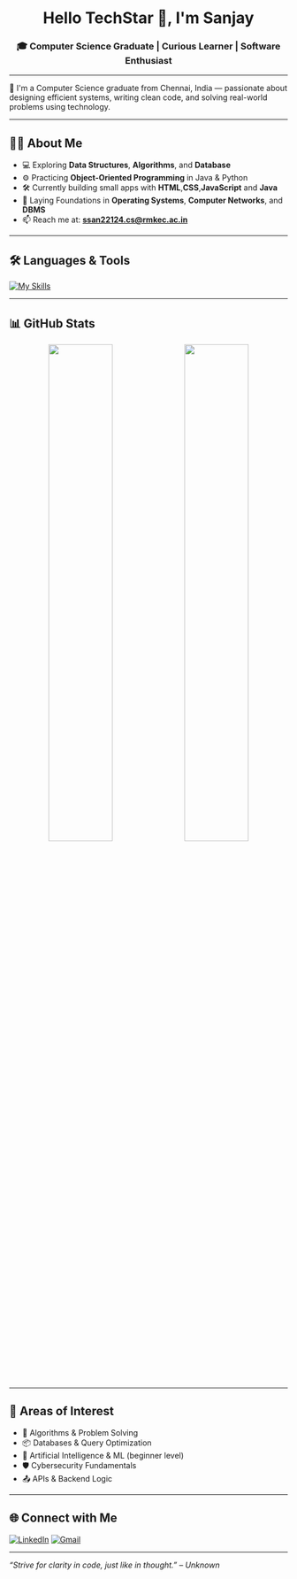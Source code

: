 <!-- README.md -->

<h1 align="center">Hello TechStar 👋, I'm Sanjay</h1>
<h3 align="center">🎓 Computer Science Graduate | Curious Learner | Software Enthusiast</h3>

---

🚀 I'm a Computer Science graduate from Chennai, India — passionate about designing efficient systems, writing clean code, and solving real-world problems using technology.

---

## 👨‍💻 About Me

- 💻 Exploring **Data Structures**, **Algorithms**, and **Database**
- ⚙️ Practicing **Object-Oriented Programming** in Java & Python
- 🛠 Currently building small apps with **HTML**,**CSS**,**JavaScript** and **Java** 
- 🧪 Laying Foundations in  **Operating Systems**, **Computer Networks**, and **DBMS**
- 📫 Reach me at: **ssan22124.cs@rmkec.ac.in**

---

## 🛠️ Languages & Tools

[![My Skills](https://skillicons.dev/icons?i=html,css,js,java,mysql,vscode,intellij,figma,postman,git)](https://skillicons.dev)

---

## 📊 GitHub Stats

<p align="center">
  <img src="https://github-readme-stats.vercel.app/api?username=s-sanjay&show_icons=true&theme=tokyonight" width="48%" />
  <img src="https://github-readme-streak-stats.herokuapp.com/?user=s-sanjay&theme=tokyonight" width="48%" />
</p>

---

## 🎯 Areas of Interest

- 📐 Algorithms & Problem Solving  
- 📦 Databases & Query Optimization  
- 🧠 Artificial Intelligence & ML (beginner level)  
- 🛡️ Cybersecurity Fundamentals  
- 📤 APIs & Backend Logic  

---

## 🌐 Connect with Me

[![LinkedIn](https://img.shields.io/badge/-Sanjay-blue?style=flat-square&logo=linkedin)](https://linkedin.com/in/your-profile)
[![Gmail](https://img.shields.io/badge/-prxvn1@gmail.com-D14836?style=flat-square&logo=gmail&logoColor=white)](mailto:prxvn1@gmail.com)

---

_“Strive for clarity in code, just like in thought.” – Unknown_

